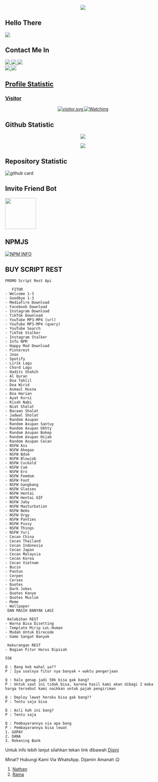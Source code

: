 </h1>
<p align="center">
  <img src="https://i.ibb.co/cyM9YyH/logoku.jpg" />
</p>

## Hello There
<a href="//discord.com/users/909113664701874206"><img align="center" src="https://cardivo.vercel.app/api?name=RIFKI%20WANDI&description=Halo,%20I%27m%20RIFKI%20WANDI%20dan%20saya%20masih%20programer%20pemula%20Nice%20to%20meet%20you%20%F0%9F%91%8B&image=https://avatars.githubusercontent.com/FRIENDHOST&usqp=CAU&backgroundColor=%23ecf0f1&youtube=RIFKIBOTX&github=FRIENDHOST&pattern=ticTacToe&colorPattern=%23eaeaea&site=dsc.gg/friendhost"/></a>
## Contact Me In
<p>
  <a href="https://instagram.com/rifki_wandi_apriyan"><img src="https://img.shields.io/badge/Instagram-E4405F?style=for-the-badge&logo=instagram&logoColor=white"/> 
  <a href="https://wa.me/6285721599053/"><img src="https://img.shields.io/badge/WhatsApp-25D366?style=for-the-badge&logo=whatsapp&logoColor=white" />
<a href="https:discord.com/users/909113664701874206"><img src="https://img.shields.io/badge/Discord-RIFKIWANDI-ff0000?style=for-the-badge&logo=discord&logoColor=ff0000&link=https://discord.com/users/909113664701874206" /><br>
   <a href="https://github.com/FRIENDHOST"><img src="https://img.shields.io/badge/-GitHub-black?style=flat-square&logo=github" /> 
  <a href="https://youtube.com/channel/UC-QG066uOC5ITFkUjxmE0HQ"><img src="https://img.shields.io/youtube/channel/subscribers/UC-QG066uOC5ITFkUjxmE0HQ?style=social" /> <br>
</p>

## Profile Statistic

<h3 align="left">Visitor</h3>
<p align="center">
<img src="https://count.getloli.com/get/@RIFKIWANDI?theme=moebooru-h" alt="visitor.svg">
  <a href="https://komarev.com/ghpvc/?username=RIFKIWANDI&color=blue&style=flat-square&label=Profile+Views"><img title="Watching" src="https://komarev.com/ghpvc/?username=RIFKIWANDI&color=blue&style=flat-square&label=Profile+View"></a>
</p>

## Github Statistic

<p align="center"><a href="https://github.com/FRIENDHOST"><img src="https://github-readme-stats.vercel.app/api?username=RIFKIWANDI&show_icons=true&theme=radical"></a></p>
<p align="center"><a href="https://github.com/FRIENDHOST"><img src="https://github-readme-stats.vercel.app/api/top-langs/?username=RIFKIWANDI&theme=radical&layout=compact"></a></p> 

## Repository Statistic
![github card](https://github-readme-stats.vercel.app/api/pin/?username=RIFKIWANDI&repo=Scrappe&theme=dark)

## Invite Friend Bot
<a href="https://dsc.gg/friendmail.gg"><img src="https://i.ibb.co/cyM9YyH/logoku.jpg" width="100" height="100"></a> 

## NPMJS
<p>
    <a href="https://nodei.co/npm/rakuapi/"><img src="https://nodei.co/npm/rakuapi.png?downloads=true&stars=true" alt="NPM INFO" /></a>
  </p>


## BUY SCRIPT REST
```
PROMO Script Rest Api

   FITUR
- Welcome 1-3
- Goodbye 1-3
- Mediafire Download
- Facebook Download
- Instagram Download
- TikTok Download
- YouTube MP3-MP4 (url)
- YouTube MP3-MP4 (query)
- YouTube Search
- TikTok Stalker
- Instagram Stalker
- Info NPM
- Happy Mod Download
- Pinterest
- Joox
- Spotify
- Lirik Lagu
- Chord Lagu
- Hadits Shahih
- Al Quran
- Doa Tahlil
- Doa Wirid
- Asmaul Husna
- Doa Harian
- Ayat Kursi
- Kisah Nabi
- Niat Shalat
- Bacaan Shalat
- Jadwal Sholat
- Random Asupan
- Random Asupan Santuy
- Random Asupan Ukhty
- Random Asupan Bokep
- Random Asupan Hijab
- Random Asupan Cecan
- NSFW Ass
- NSFW Ahegao
- NSFW Bdsm
- NSFW Blowjob
- NSFW Cuckold
- NSFW Cum
- NSFW Ero
- NSFW Femdom
- NSFW Foot
- NSFW Gangbang
- NSFW Glasses
- NSFW Hentai
- NSFW Hentai GIF
- NSFW Jahy
- NSFW Masturbation
- NSFW Neko
- NSFW Orgy 
- NSFW Panties
- NSFW Pussy
- NSFW Things
- NSFW Yuri
- Cecan China
- Cecan Thailand
- Cecan Indonesia
- Cecan Japan
- Cecan Malaysia
- Cecan Korea
- Cecan Vietnam
- Bucin
- Pantun
- Cerpen
- Cersex
- Quotes
- Dark Jokes
- Quotes Kanye
- Quotes Muslim
- Meme
- Wallpaper
 DAN MASIH BANYAK LAGI
 
 Kelebihan REST
- Warna Bisa Disetting
- Template Mirip LoL-Human
- Mudah Untuk Direcode
- Game Sangat Banyak

 Kekurangan REST
- Bagian Fitur Harus Dipisah

55K

Q : Bang kok mahal ya??
P : Iya soalnya fitur nya banyak + waktu pengerjaan

Q : Kalo genap jadi 50k bisa gak bang? 
P : Untuk saat ini tidak bisa, karena hasil kami akan dibagi 2 maka harga tersebut kami naikkan untuk pajak pengiriman

Q : Deploy lewat heroku bisa gak bang?? 
P : Tentu saja bisa

Q : Asli kah ini bang? 
P : Tentu saja 

Q : Pembayarannya via apa bang
P : Pembayarannya bisa lewat
1. GOPAY
2. DANA
3. Rekening Bank
```
Untuk info lebih lanjut silahkan tekan link dibawah
[Disini](https://raku-web.herokuapp.com)


Minat? Hubungi Kami Via WhatsApp. Dijamin Amanah 😉
1. [Nathan](https://wa.me/6287834993722)
2. [Rama](https://wa.me/62895378264836)

